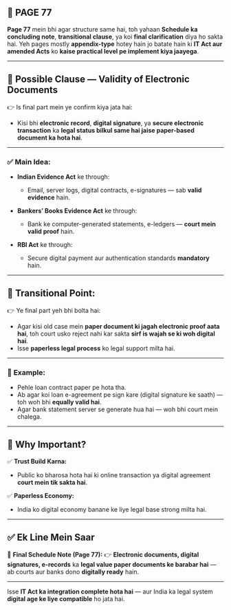## 📄 **PAGE 77**

**Page 77** mein bhi agar structure same hai, toh yahaan **Schedule ka concluding note**, **transitional clause**, ya koi **final clarification** diya ho sakta hai.
Yeh pages mostly **appendix-type** hotey hain jo batate hain ki **IT Act aur amended Acts** ko **kaise practical level pe implement kiya jaayega**.

---

## 🔹 **Possible Clause — Validity of Electronic Documents**

👉 Is final part mein ye confirm kiya jata hai:

* Kisi bhi **electronic record**, **digital signature**, ya **secure electronic transaction** ka **legal status bilkul same hai jaise paper-based document ka hota hai**.

---

### ✅ **Main Idea:**

* **Indian Evidence Act** ke through:

  * Email, server logs, digital contracts, e-signatures — sab **valid evidence** hain.
* **Bankers’ Books Evidence Act** ke through:

  * Bank ke computer-generated statements, e-ledgers — **court mein valid proof** hain.
* **RBI Act** ke through:

  * Secure digital payment aur authentication standards **mandatory** hain.

---

## 🔹 **Transitional Point:**

👉 Ye final part yeh bhi bolta hai:

* Agar kisi old case mein **paper document ki jagah electronic proof aata hai**, toh court usko reject nahi kar sakta **sirf is wajah se ki woh digital hai**.
* Isse **paperless legal process** ko legal support milta hai.

---

### 🧩 **Example:**

* Pehle loan contract paper pe hota tha.
* Ab agar koi loan e-agreement pe sign kare (digital signature ke saath) — toh woh bhi **equally valid hai**.
* Agar bank statement server se generate hua hai — woh bhi court mein chalega.

---

## 🔹 **Why Important?**

✅ **Trust Build Karna:**

* Public ko bharosa hota hai ki online transaction ya digital agreement **court mein tik sakta hai**.

✅ **Paperless Economy:**

* India ko digital economy banane ke liye legal base strong milta hai.

---

## ✅ **Ek Line Mein Saar**

📌 **Final Schedule Note (Page 77):**
👉 **Electronic documents, digital signatures, e-records** ka **legal value paper documents ke barabar hai** — ab courts aur banks dono **digitally ready** hain.

---

Isse **IT Act ka integration complete hota hai** — aur India ka legal system **digital age ke liye compatible** ho jata hai.
